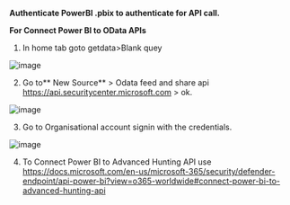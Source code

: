 **Authenticate PowerBI .pbix to authenticate for API call.**

**For Connect Power BI to OData APIs**

1. In home tab goto getdata>Blank quey

![image](https://user-images.githubusercontent.com/67975253/156931400-7edf72d3-c8b7-4834-a8cf-9f614c64a78f.png)

2. Go to** New Source** > Odata feed and share api https://api.securitycenter.microsoft.com > ok.

![image](https://user-images.githubusercontent.com/67975253/156931900-ea31f0ba-9a5a-481f-a05e-942ae550b843.png)

3. Go to Organisational account signin with the credentials.
 
![image](https://user-images.githubusercontent.com/67975253/156931811-2fe0ac10-0449-4f8a-9ced-9364bf52d0bf.png)

4. To Connect Power BI to Advanced Hunting API use https://docs.microsoft.com/en-us/microsoft-365/security/defender-endpoint/api-power-bi?view=o365-worldwide#connect-power-bi-to-advanced-hunting-api



